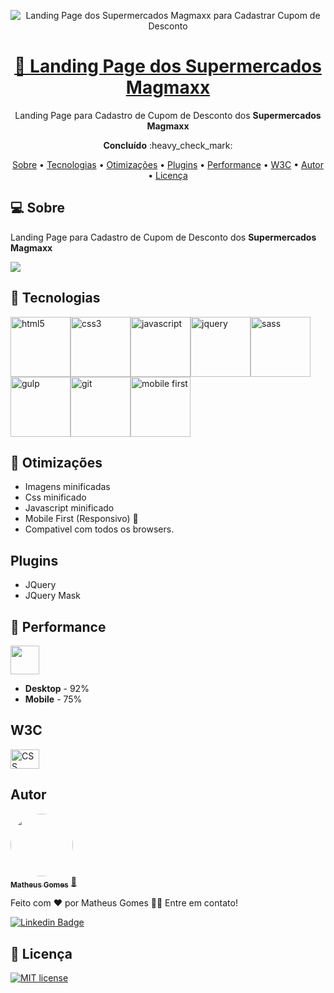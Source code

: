   
<p align="center">  
<img src="https://i.imgur.com/cTkJhHw.png" alt="Landing Page dos Supermercados Magmaxx para Cadastrar Cupom de Desconto"/>
</p>

<h1 align="center">
  <a href="https://matheusgomesweb.github.io/landing-page-supermercados-magmaxx-cupom-desconto">
    🔗 Landing Page dos Supermercados Magmaxx
  </a> 
</h1>

<p align="center">
  Landing Page para Cadastro de Cupom de Desconto dos <strong>Supermercados Magmaxx</strong> 
</p>

<p align="center"><b>Concluído</b> :heavy_check_mark:</p>
  
<p align="center">
 <a href="#computer-sobre">Sobre</a> •
 <a href="#hammer-tecnologias">Tecnologias</a> • 
 <a href="#wrench-otimizações">Otimizações</a> • 
 <a href="#plugins">Plugins</a> • 
 <a href="#rocket-performance">Performance</a> • 
 <a href="#w3c">W3C</a> • 
 <a href="#autor">Autor</a> • 
 <a href="#memo-licença">Licença</a>
</p>

## :computer: Sobre

Landing Page para Cadastro de Cupom de Desconto dos **Supermercados Magmaxx**

<a href="https://matheusgomesweb.github.io/landing-page-supermercados-magmaxx-cupom-desconto" target="_blank"/><img src="https://img.shields.io/badge/🌐%20LIVE%20PREVIEW:-51487f?style=flat-square"/></a>

## :hammer: Tecnologias

<img src="https://image.flaticon.com/icons/svg/919/919827.svg" alt="html5" width="96px"/><img src="https://image.flaticon.com/icons/svg/919/919826.svg" alt="css3" width="96px"/><img src="https://img.icons8.com/color/96/000000/javascript.png" alt="javascript" width="96px"/><img src="https://cdn.iconscout.com/icon/free/png-256/jquery-10-1175155.png" alt="jquery" width="96px"/><img src="https://img.icons8.com/color/96/000000/sass.png" alt="sass" width="96px"/><img src="https://cdn.iconscout.com/icon/free/png-256/gulp-226000.png" alt="gulp" width="96px"/><img src="https://cdn4.iconfinder.com/data/icons/logos-and-brands/512/141_Git_logo_logos-512.png" alt="git" width="96px"/><img src="https://cdn.iconscout.com/icon/free/png-256/responsive-35-454874.png" alt="mobile first" width="96px"/>

## :wrench: Otimizações

- Imagens minificadas
- Css minificado
- Javascript minificado
- Mobile First (Responsivo) 📱
- Compativel com todos os browsers.

## Plugins

- JQuery
- JQuery Mask

## :rocket: Performance

[<img src="https://www.gstatic.com/images/icons/material/product/2x/pagespeed_64dp.png" width="46px"/>](https://developers.google.com/speed/pagespeed/insights/?hl=pt-br&url=https%3A%2F%2Fmatheusgomesweb.github.io%2Flanding-page-supermercados-magmaxx-cupom-desconto%2F&tab=desktop)

- **Desktop** - 92%
- **Mobile** - 75%

## W3C

[<img style="border:0;width:46px;height:31px" src="https://jigsaw.w3.org/css-validator/images/vcss-blue" alt="CSS válido!" />](https://jigsaw.w3.org/css-validator/validator?uri=https%3A%2F%2Fmatheusgomesweb.github.io%2Flanding-page-supermercados-magmaxx-cupom-desconto%2F&profile=css3svg&usermedium=all&warning=1&vextwarning=&lang=pt-BR)

## Autor

<a href="https://github.com/MatheusGomesWeb">
 <img style="border-radius: 50%;" src="https://avatars3.githubusercontent.com/u/12579898?s=96&v=4" width="100px;" alt=""/>
 <br />
 <sub><b>Matheus Gomes</b></sub></a> <a href="https://github.com/MatheusGomesWeb" title="Matheus Gomes Web">🚀</a>


Feito com ❤️ por Matheus Gomes 👋🏽 Entre em contato!

[![Linkedin Badge](https://img.shields.io/badge/-Matheus-blue?style=flat-square&logo=Linkedin&logoColor=white&link=https://www.linkedin.com/in/matheusgomes/)](https://www.linkedin.com/in/matheusgomes/)

## :memo: Licença

[![MIT license](https://img.shields.io/badge/License-MIT-blue.svg)](https://lbesson.mit-license.org/)
